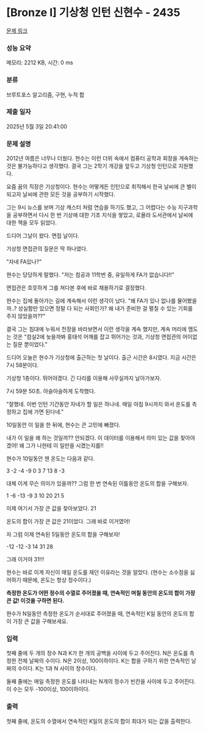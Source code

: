 # [Bronze I] 기상청 인턴 신현수 - 2435 

[문제 링크](https://www.acmicpc.net/problem/2435) 

### 성능 요약

메모리: 2212 KB, 시간: 0 ms

### 분류

브루트포스 알고리즘, 구현, 누적 합

### 제출 일자

2025년 5월 3일 20:41:00

### 문제 설명

<p>2012년 여름은 너무나 더웠다. 현수는 이런 더위 속에서 컴퓨터 공학과 회장을 게속하는 것은 불가능하다고 생각했다. 결국 그는 2학기 개강을 앞두고 기상청 인턴으로 지원했다.</p>

<p>요즘 꿈의 직장은 기상청이다. 현수는 어떻게든 인턴으로 취직해서 한국 날씨에 큰 별이 되고자 날씨에 관한 모든 것을 공부하기 시작했다.</p>

<p>그는 9시 뉴스를 보며 기상 캐스터 처럼 연습을 하기도 했고, 그 어렵다는 수능 지구과학을 공부하면서 다시 한 번 기상에 대한 기초 지식을 쌓았고, 로욜라 도서관에서 날씨에 대한 책을 모두 읽었다.</p>

<p>드디어 그날이 왔다. 면접 날이다.</p>

<p>기상청 면접관의 질문은 딱 하나였다. </p>

<p>"자네 FA있나?"</p>

<p>현수는 당당하게 말했다. "저는 컴공과 11학번 중, 유일하게 FA가 없습니다!!"</p>

<p>면접관은 흐믓하게 그를 쳐다본 후에 바로 채용하기로 결정했다.</p>

<p>현수는 집에 돌아가는 길에 계속해서 이런 생각이 났다. "왜 FA가 있나 없나를 물어봤을까..? 성실함만 있으면 정말 다 되는 사회인가? 왜 내가 준비한 걸 펼칠 수 있는 기회를 주지 않았을까??"</p>

<p>결국 그는 침대에 누워서 천장을 바라보면서 이런 생각을 계속 했지만, 계속 머리에 맴도는 것은 "컴실2에 늦을까봐 홍태석 어깨를 잡고 뛰어가는 것과, 기상청 면접관의 어이없는 질문 뿐이었다."</p>

<p>드디어 오늘은 현수가 기상청에 출근하는 첫 날이다. 출근 시간은 8시였다. 지금 시간은 7시 58분이다.</p>

<p>기상청 1층이다. 뛰어야겠다. 긴 다리를 이용해 사무실까지 날아가보자.</p>

<p>7시 59분 50초. 아슬아슬하게 도착했다.</p>

<p>"잘했네. 이번 인턴 기간동안 자네가 할 일은 하나네. 매일 아침 9시까지 와서 온도를 측정하고 집에 가면 된다네."</p>

<p>10일동안 이 일을 한 뒤에, 현수는 큰 고민에 빠졌다. </p>

<p>내가 이 일을 왜 하는 것일까?? 안되겠다. 이 데이터를 이용해서 의미 있는 값을 찾아야겠어! 왜 그가 나한테 이 일만을 시켰는지를!!</p>

<p>현수가 10일동안 잰 온도는 다음과 같다.</p>

<p>3 -2 -4 -9 0 3 7 13 8 -3</p>

<p>대체 이게 무슨 의미가 있을까?? 그럼 한 번 연속된 이틀동안 온도의 합을 구해보자.</p>

<p>1 -6 -13 -9 3 10 20 21 5</p>

<p>이제 여기서 가장 큰 값을 찾아보았다. 21</p>

<p>온도의 합이 가장 큰 값은 21이었다. 그래 바로 이거였어!</p>

<p>자 그럼 이제 연속된 5일동안 온도의 합을 구해보자!</p>

<p>-12 -12 -3 14 31 28</p>

<p>그래 이거야 31!!!</p>

<p>현수는 바로 이게 자신이 매일 온도를 재던 이유라는 것을 알았다. (현수는 소수점을 싫어하기 때문에, 온도는 항상 정수이다.)</p>

<p><strong>측정한 온도가 어떤 정수의 수열로 주어졌을 때, 연속적인 며칠 동안의 온도의 합이 가장 큰 값! 이것을 구하면 된다.</strong></p>

<p>현수가 N일동안 측정한 온도가 순서대로 주어졌을 때, 연속적인 K일 동안의 온도의 합이 가장 큰 값을 구해보세요.</p>

### 입력 

 <p>첫째 줄에 두 개의 정수 N과 K가 한 개의 공백을 사이에 두고 주어진다. N은 온도를 측정한 전체 날짜의 수이다. N은 2이상, 100이하이다. K는 합을 구하기 위한 연속적인 날짜의 수이다. K는 1과 N 사이의 정수이다. </p>

<p>둘째 줄에는 매일 측정한 온도를 나타내는 N개의 정수가 빈칸을 사이에 두고 주어진다. 이 수는 모두 -100이상, 100이하이다.</p>

### 출력 

 <p>첫째 줄에, 온도의 수열에서 연속적인 K일의 온도의 합이 최대가 되는 값을 출력한다.</p>

